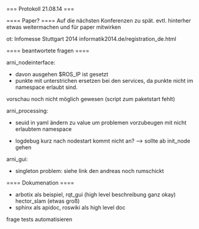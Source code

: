 === Protokoll 21.08.14 ===

==== Paper? ====
Auf die nächsten Konferenzen zu spät.
evtl. hinterher etwas weitermachen und für paper mitwirken

ot:
Infomesse Stuttgart 2014
informatik2014.de/registration_de.html

==== beantwortete fragen ====

arni_nodeinterface:
 * davon ausgehen $ROS_IP ist gesetzt
 * punkte mit unterstrichen ersetzen bei den services, da punkte nicht im namespace erlaubt sind.

vorschau noch nicht möglich gewesen (script zum paketstart fehlt)

arni_processing:
 * seuid in yaml ändern zu value um problemen vorzubeugen mit nicht erlaubtem namespace

 * logdebug kurz nach nodestart kommt nicht an? --> sollte ab init_node gehen

 arni_gui:
  * singleton problem: siehe link den andreas noch rumschickt

==== Dokumenation ====
 * arbotix als beispiel, rqt_gui (high level beschreibung ganz okay) hector_slam (etwas groß)
 * sphinx als apidoc, roswiki als high level doc


 frage tests automatisieren